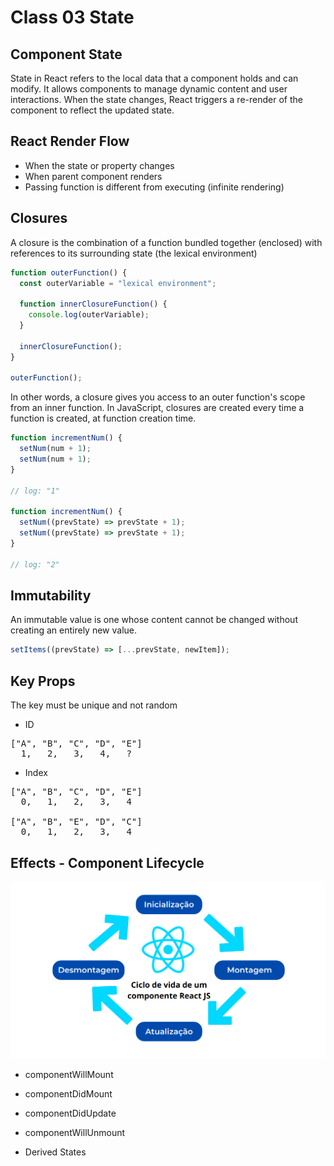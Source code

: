 # Class 03 State

## Component State

State in React refers to the local data that a component holds and can modify. It allows components to manage dynamic content and user interactions. When the state changes, React triggers a re-render of the component to reflect the updated state.

## React Render Flow

- When the state or property changes
- When parent component renders
- Passing function is different from executing (infinite rendering)

## Closures

A closure is the combination of a function bundled together (enclosed) with references to its surrounding state (the lexical environment)

```js
function outerFunction() {
  const outerVariable = "lexical environment";

  function innerClosureFunction() {
    console.log(outerVariable);
  }

  innerClosureFunction();
}

outerFunction();
```

In other words, a closure gives you access to an outer function's scope from an inner function. In JavaScript, closures are created every time a function is created, at function creation time.

```js
function incrementNum() {
  setNum(num + 1);
  setNum(num + 1);
}

// log: "1"

function incrementNum() {
  setNum((prevState) => prevState + 1);
  setNum((prevState) => prevState + 1);
}

// log: "2"
```

## Immutability

An immutable value is one whose content cannot be changed without creating an entirely new value.

```js
setItems((prevState) => [...prevState, newItem]);
```

## Key Props

The key must be unique and not random

- ID

<pre>
["A", "B", "C", "D", "E"]
  1,   2,   3,   4,   ?
</pre>

- Index

<pre>
["A", "B", "C", "D", "E"]
  0,   1,   2,   3,   4

["A", "B", "E", "D", "C"]
  0,   1,   2,   3,   4
</pre>

## Effects - Component Lifecycle

<img src="../documents/life-circle.png" alt="component-lifecycle" width="640">

- componentWillMount
- componentDidMount
- componentDidUpdate
- componentWillUnmount

- Derived States
